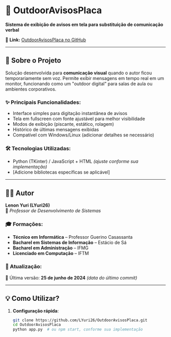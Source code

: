 # 📢 OutdoorAvisosPlaca  

**Sistema de exibição de avisos em tela para substituição de comunicação verbal**  

🔗 **Link:** [OutdoorAvisosPlaca no GitHub](https://github.com/LYuri26/OutdoorAvisosPlaca)  

---

## **📖 Sobre o Projeto**  
Solução desenvolvida para **comunicação visual** quando o autor ficou temporariamente sem voz. Permite exibir mensagens em tempo real em um monitor, funcionando como um "outdoor digital" para salas de aula ou ambientes corporativos.

### ✨ **Principais Funcionalidades**:
- Interface simples para digitação instantânea de avisos
- Tela em fullscreen com fonte ajustável para melhor visibilidade
- Modos de exibição (piscante, estático, rolagem)
- Histórico de últimas mensagens exibidas
- Compatível com Windows/Linux (adicionar detalhes se necessário)

### 🛠 **Tecnologias Utilizadas**:
- Python (TKinter) / JavaScript + HTML *(ajuste conforme sua implementação)*
- [Adicione bibliotecas específicas se aplicável]

---

## **👨‍🏫 Autor**  

**Lenon Yuri (LYuri26)**  
📌 *Professor de Desenvolvimento de Sistemas*  

### **🎓 Formações:**  
- **Técnico em Informática** – Professor Guerino Casassanta  
- **Bacharel em Sistemas de Informação** – Estácio de Sá  
- **Bacharel em Administração** – IFMG  
- **Licenciado em Computação** – IFTM  

### **📅 Atualização:**  
🔄 Última versão: **25 de junho de 2024** *(data do último commit)*  

---

## **💡 Como Utilizar?**  
1. **Configuração rápida**:
   ```bash
   git clone https://github.com/LYuri26/OutdoorAvisosPlaca.git
   cd OutdoorAvisosPlaca
   python app.py  # ou npm start, conforme sua implementação